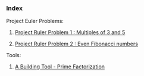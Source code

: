 ### Index

Project Euler Problems:

1. [Project Ruler Problem 1 : Multiples of 3 and 5](http://htmlpreview.github.com/?https://github.com/RoboEvangelist/Project-Euler/blob/master/R_Solutions/ProjectEuler_Problem1.html)

2. [Project Ruler Problem 2 : Even Fibonacci numbers](http://htmlpreview.github.com/?https://github.com/RoboEvangelist/Project-Euler/blob/master/R_Solutions/ProjectEuler_Problem2.html)

Tools:

1. [A Building Tool - Prime Factorization](http://htmlpreview.github.com/?://github.com/RoboEvangelist/Project-Euler/commit/25fb3687162c727f257066445552f6259661ea30)
